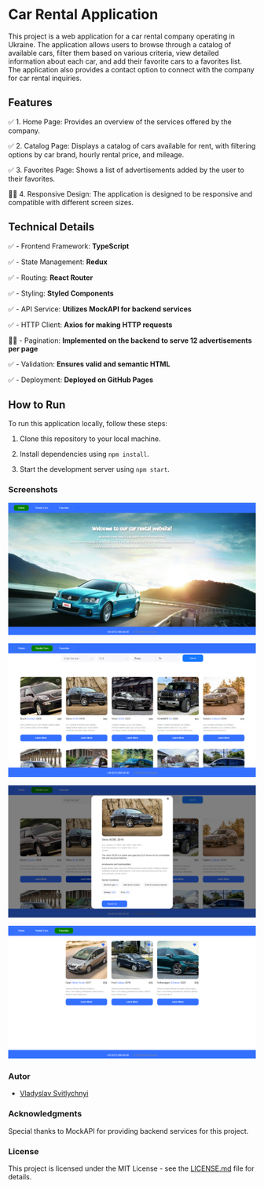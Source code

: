 # Car Rental Application

This project is a web application for a car rental company operating in Ukraine. The application allows users to browse through a catalog of available cars, filter them based on various criteria, view detailed information about each car, and add their favorite cars to a favorites list. The application also provides a contact option to connect with the company for car rental inquiries.

## Features

✅ 1. Home Page: Provides an overview of the services offered by the company. 

✅ 2. Catalog Page: Displays a catalog of cars available for rent, with filtering options by car brand, hourly rental price, and mileage.

✅ 3. Favorites Page: Shows a list of advertisements added by the user to their favorites.

🧑‍💻 4. Responsive Design: The application is designed to be responsive and compatible with different screen sizes.

## Technical Details


✅ - Frontend Framework: **TypeScript**
 
✅ - State Management: **Redux**

✅ - Routing: **React Router**

✅ - Styling: **Styled Components**

✅ - API Service: **Utilizes MockAPI for backend services**

✅ - HTTP Client: **Axios for making HTTP requests**

🧑‍💻 - Pagination: **Implemented on the backend to serve 12 advertisements per page**

✅ - Validation: **Ensures valid and semantic HTML**

✅ - Deployment: **Deployed on GitHub Pages**

## How to Run
To run this application locally, follow these steps:

1. Clone this repository to your local machine.

2. Install dependencies using `npm install`.

3. Start the development server using `npm start`.


### Screenshots

![Home page](./src/assets/Screenshots/home_page.png)

![ Catalog ](./src/assets/Screenshots/rental_cars.png)

![Modal Window](./src/assets/Screenshots/modal_window.png)

![Favorites](./src/assets/Screenshots/favorites.png)


### Autor 

- [Vladyslav Svitlychnyi]("https://github.com/Svitly4nyi-Vla2yslav")

### Acknowledgments

Special thanks to MockAPI for providing backend services for this project.

### License

This project is licensed under the MIT License - see the [LICENSE.md](./LICENSE.md) file for details.
